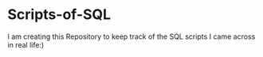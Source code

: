 # Scripts-of-SQL
I am creating this Repository to keep track of the SQL scripts I came across in real life:)
